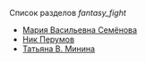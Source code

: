 Список разделов *fantasy_fight*

* [Мария Васильевна Семёнова](/books/fantasy_fight/Мария%20Васильевна%20Семёнова)
* [Ник Перумов](/books/fantasy_fight/Ник%20Перумов)
* [Татьяна В. Минина](/books/fantasy_fight/Татьяна%20В.%20Минина)